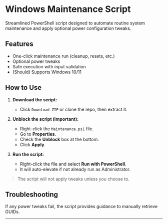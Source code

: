 # Windows Maintenance Script

Streamlined PowerShell script designed to automate routine system maintenance and apply optional power configuration tweaks.

## Features

- One-click maintenance run (cleanup, resets, etc.)
- Optional power tweaks
- Safe execution with input validation
- (Should) Supports Windows 10/11

## How to Use

1. **Download the script:**
   - Click `Download ZIP` or clone the repo, then extract it.

2. **Unblock the script (important):**
   - Right-click the `Maintenance.ps1` file.
   - Go to **Properties**.
   - Check the **Unblock** box at the bottom.
   - Click **Apply**.

3. **Run the script:**
   - Right-click the file and select **Run with PowerShell**.
   - It will auto-elevate if not already run as Administrator.

> The script will not apply tweaks unless you choose to.

## Troubleshooting

If any power tweaks fail, the script provides guidance to manually retrieve GUIDs.

---
